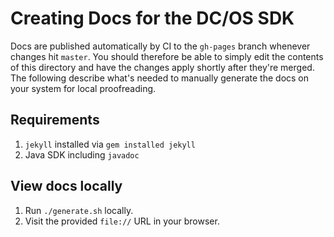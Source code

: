 # Creating Docs for the DC/OS SDK

Docs are published automatically by CI to the `gh-pages` branch whenever changes hit `master`.
You should therefore be able to simply edit the contents of this directory and have the changes apply shortly after they're merged.
The following describe what's needed to manually generate the docs on your system for local proofreading.

## Requirements

1. `jekyll` installed via `gem installed jekyll`
2. Java SDK including `javadoc`

## View docs locally

1. Run `./generate.sh` locally.
2. Visit the provided `file://` URL in your browser.
